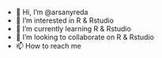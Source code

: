 - 👋 Hi, I’m @arsanyreda
- 👀 I’m interested in R & Rstudio
- 🌱 I’m currently learning R & Rstudio 
- 💞️ I’m looking to collaborate on R & Rstudio
- 📫 How to reach me 

<!---
arsanyreda/arsanyreda is a ✨ special ✨ repository because its `README.md` (this file) appears on your GitHub profile.
You can click the Preview link to take a look at your changes.
--->
